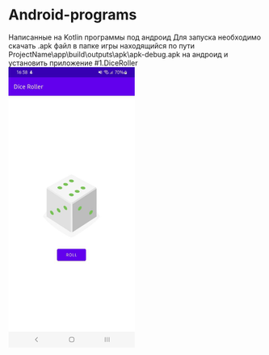 # Android-programs
Написанные на Kotlin программы под андроид
Для запуска необходимо скачать .apk файл в папке игры находящийся по пути ProjectName\app\build\outputs\apk\apk-debug.apk на андроид и установить приложение
#1.DiceRoller
<img src="DiceRoller/diceroller.png" alt="drawing" width="250"/>
